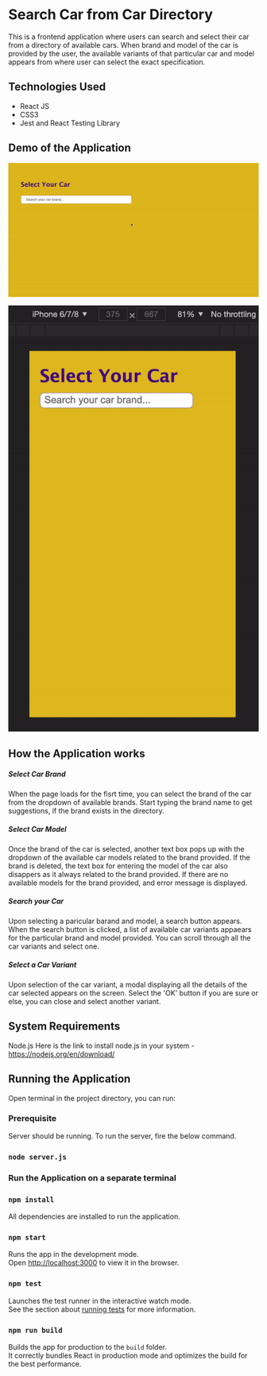 # Search Car from Car Directory
 This is a frontend application where users can search and select their car from a directory of available cars. When brand and model of the car is provided by the user, the available variants of that particular car and model appears from where user can select the exact specification.

## Technologies Used
- React JS
- CSS3
- Jest and React Testing Library

## Demo of the Application
![Alt text](https://github.com/supriti23/select-your-car/blob/main/src/Assets/Demo.gif "Destop View")

![Alt text](https://github.com/supriti23/select-your-car/blob/main/src/Assets/DemoMobile.gif "Mobile View")

## How the Application works
##### Select Car Brand
When the page loads for the fisrt time, you can select the brand of the car from the dropdown of available brands. Start typing the brand name to get suggestions, if the brand exists in the directory.
##### Select Car Model
Once the brand of the car is selected, another text box pops up with the dropdown of the available car models related to the brand provided. If the brand is deleted, the text box for entering the model of the car also disappers as it always related to the brand provided. If there are no available models for the brand provided, and error message is displayed.
##### Search your Car
Upon selecting a paricular barand and model, a search button appears. When the search button is clicked, a list of available car variants appaears for the particular brand and model provided. You can scroll through all the car variants and select one. 
##### Select a Car Variant
Upon selection of the car variant, a modal displaying all the details of the car selected appears on the screen. Select the 'OK' button if you are sure or else, you can close and select another variant.

## System Requirements
Node.js
Here is the link to install node.js in your system - https://nodejs.org/en/download/
## Running the Application
Open terminal in the project directory, you can run:

### Prerequisite
Server should be running. To run the server, fire the below command.
### `node server.js`

### Run the Application on a separate terminal

### `npm install`
All dependencies are installed to run the application.

### `npm start`
Runs the app in the development mode.\
Open [http://localhost:3000](http://localhost:3000) to view it in the browser.


### `npm test`

Launches the test runner in the interactive watch mode.\
See the section about [running tests](https://facebook.github.io/create-react-app/docs/running-tests) for more information.

### `npm run build`

Builds the app for production to the `build` folder.\
It correctly bundles React in production mode and optimizes the build for the best performance.